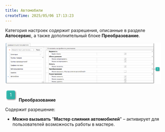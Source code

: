 ```yaml
---
title: Автомобили
createTime: 2025/05/06 17:13:23
---
```

Категория настроек содержит разрешения, описанные в разделе **Автосервис**, а также дополнительный  блоке **Преобразование**.

![](../../../../../assets/specification/image285.png)


![](../../../../../assets/specification/image006.png) **Преобразование**

Содержит разрешение:

- **Можно вызывать** "**Мастер слияния автомобилей**" – активирует для пользователей возможность работы в мастере.


